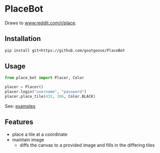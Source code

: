 # PlaceBot

Draws to www.reddit.com/r/place.

## Installation
```bash
pip install git+https://github.com/goatgoose/PlaceBot
```

## Usage
```python
from place_bot import Placer, Color

placer = Placer()
placer.login("username", "password")
placer.place_tile(432, 286, Color.BLACK)
```

See: [examples](examples/)

## Features
- place a tile at a coordinate
- maintain image 
   - diffs the canvas to a provided image and fills in the differing tiles
